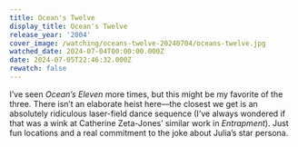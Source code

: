 ```yaml
---
title: Ocean's Twelve
display_title: Ocean's Twelve
release_year: '2004'
cover_image: /watching/oceans-twelve-20240704/oceans-twelve.jpg
watched_date: 2024-07-04T00:00:00.000Z
date: 2024-07-05T22:46:32.000Z
rewatch: false
---
```

I’ve seen _Ocean’s Eleven_ more times, but this might be my favorite of the three. There isn’t an elaborate heist here—the closest we get is an absolutely ridiculous laser-field dance sequence (I’ve always wondered if that was a wink at Catherine Zeta-Jones’ similar work in _Entrapment_). Just fun locations and a real commitment to the joke about Julia’s star persona.
